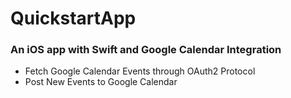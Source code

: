 # QuickstartApp

### An iOS app with Swift and Google Calendar Integration

- Fetch Google Calendar Events through OAuth2 Protocol
- Post New Events to Google Calendar
